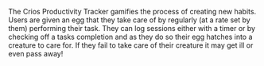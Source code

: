 The Crios Productivity Tracker gamifies the process of creating new habits.
Users are given an egg that they take care of by regularly (at a rate set by them) performing their task. 
They can log sessions either with a timer or by checking off a tasks completion and as they do so their egg hatches into a creature to care for. If they fail to take care of their creature it may get ill or even pass away!



